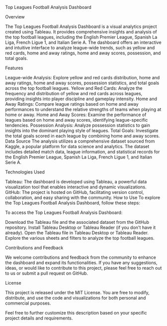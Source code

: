 Top Leagues Football Analysis Dashboard

Overview

The Top Leagues Football Analysis Dashboard is a visual analytics project created using Tableau. It provides comprehensive insights and analysis of the top football leagues, including the English Premier League, Spanish La Liga, French Ligue 1, and Italian Serie A. The dashboard offers an interactive and intuitive interface to analyze league-wide trends, such as yellow and red cards, home and away ratings, home and away scores, possession, and total goals.

Features

League-wide Analysis: Explore yellow and red cards distribution, home and away ratings, home and away scores, possession statistics, and total goals across the top football leagues.
Yellow and Red Cards: Analyze the frequency and distribution of yellow and red cards across leagues, providing insights into player discipline and gameplay intensity.
Home and Away Ratings: Compare league ratings based on home and away performances to understand the relative strengths of teams when playing at home or away.
Home and Away Scores: Examine the performance of leagues based on home and away scores, identifying league-specific tendencies.
Possession Analysis: Analyze possession statistics to gain insights into the dominant playing style of leagues.
Total Goals: Investigate the total goals scored in each league by combining home and away scores.
Data Source
The analysis utilizes a comprehensive dataset sourced from Kaggle, a popular platform for data science and analytics. The dataset includes detailed match data, league information, and statistical records for the English Premier League, Spanish La Liga, French Ligue 1, and Italian Serie A.

Technologies Used

Tableau: The dashboard is developed using Tableau, a powerful data visualization tool that enables interactive and dynamic visualizations.
GitHub: The project is hosted on GitHub, facilitating version control, collaboration, and easy sharing with the community.
How to Use
To explore the Top Leagues Football Analysis Dashboard, follow these steps:

To access the Top Leagues Football Analysis Dashboard:

Download the Tableau file and the associated dataset from the GitHub repository.
Install Tableau Desktop or Tableau Reader (if you don't have it already).
Open the Tableau file in Tableau Desktop or Tableau Reader.
Explore the various sheets and filters to analyze the top football leagues.

Contributions and Feedback

We welcome contributions and feedback from the community to enhance the dashboard and expand its functionalities. If you have any suggestions, ideas, or would like to contribute to this project, please feel free to reach out to us or submit a pull request on GitHub.

License

This project is released under the MIT License. You are free to modify, distribute, and use the code and visualizations for both personal and commercial purposes.

Feel free to further customize this description based on your specific project details and requirements.
